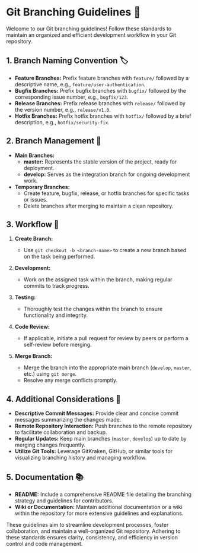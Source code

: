 # Git Branching Guidelines 🚀

Welcome to our Git branching guidelines! Follow these standards to maintain an organized and efficient development workflow in your Git repository.

## 1. Branch Naming Convention 🏷️

- **Feature Branches:** Prefix feature branches with `feature/` followed by a descriptive name, e.g., `feature/user-authentication`.
- **Bugfix Branches:** Prefix bugfix branches with `bugfix/` followed by the corresponding issue number, e.g., `bugfix/123`.
- **Release Branches:** Prefix release branches with `release/` followed by the version number, e.g., `release/v1.0`.
- **Hotfix Branches:** Prefix hotfix branches with `hotfix/` followed by a brief description, e.g., `hotfix/security-fix`.

## 2. Branch Management 🌱

- **Main Branches:**
    - **master:** Represents the stable version of the project, ready for deployment.
    - **develop:** Serves as the integration branch for ongoing development work.
- **Temporary Branches:**
    - Create feature, bugfix, release, or hotfix branches for specific tasks or issues.
    - Delete branches after merging to maintain a clean repository.

## 3. Workflow 🔄

1. **Create Branch:**
    - Use `git checkout -b <branch-name>` to create a new branch based on the task being performed.

2. **Development:**
    - Work on the assigned task within the branch, making regular commits to track progress.

3. **Testing:**
    - Thoroughly test the changes within the branch to ensure functionality and integrity.

4. **Code Review:**
    - If applicable, initiate a pull request for review by peers or perform a self-review before merging.

5. **Merge Branch:**
    - Merge the branch into the appropriate main branch (`develop`, `master`, etc.) using `git merge`.
    - Resolve any merge conflicts promptly.

## 4. Additional Considerations 🤔

- **Descriptive Commit Messages:** Provide clear and concise commit messages summarizing the changes made.
- **Remote Repository Interaction:** Push branches to the remote repository to facilitate collaboration and backup.
- **Regular Updates:** Keep main branches (`master`, `develop`) up to date by merging changes frequently.
- **Utilize Git Tools:** Leverage GitKraken, GitHub, or similar tools for visualizing branching history and managing workflow.

## 5. Documentation 📚

- **README:** Include a comprehensive README file detailing the branching strategy and guidelines for contributors.
- **Wiki or Documentation:** Maintain additional documentation or a wiki within the repository for more extensive guidelines and explanations.

These guidelines aim to streamline development processes, foster collaboration, and maintain a well-organized Git repository. Adhering to these standards ensures clarity, consistency, and efficiency in version control and code management.
